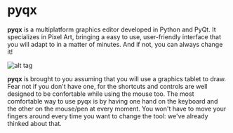 pyqx
====

**pyqx** is a multiplatform graphics editor developed in Python and PyQt. It specializes in Pixel Art, bringing a easy to use, user-friendly interface that you will adapt to in a matter of minutes. And if not, you can always change it! 

![alt tag](https://raw.github.com/MikiLoz92/pyqx/master/images/screenshots/mainwindow.png)

**pyqx** is brought to you assuming that you will use a graphics tablet to draw. Fear not if you don't have one, for the shortcuts and controls are well designed to be confortable while using the mouse too. The most comfortable way to use pyqx is by having one hand on the keyboard and the other on the mouse/pen at every moment. You won't have to move your fingers around every time you want to change the tool: we've already thinked about that.
